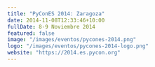 ```yaml
---
title: "PyConES 2014: Zaragoza"
date: 2014-11-08T12:33:46+10:00
fullDate: 8-9 Noviembre 2014
featured: false
image: "/images/eventos/pycones-2014.png"
logo: "/images/eventos/pycones-2014-logo.png"
website: "https://2014.es.pycon.org"
---
```

